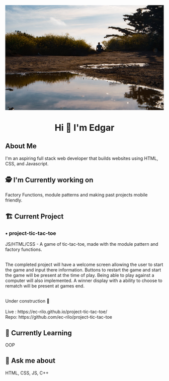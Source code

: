 <img src="images/Background.jpg" alt="Edgar sitting outside during golden hour" align="center">
<h1 align="center">Hi 👋 I'm Edgar</h1>

## About Me
I'm an aspiring full stack web developer that builds websites using HTML, CSS, and Javascript.
<br>
## 🕵️ I'm Currently working on
Factory Functions, module patterns and making past projects mobile friendly.

## 🏗️  Current Project

### • project-tic-tac-toe
JS/HTML/CSS - A game of tic-tac-toe, made with the module pattern and factory functions.
<br><br>
<p>
  The completed project will have a welcome screen allowing the user to start the game and input there information.
  Buttons to restart the game and start the game will be present at the time of play. Being able to play against a computer
  will also implemented. A winner display with a ability to choose to rematch will be present at games end.
</p>

<br>
Under construction 🚧
<br><br>
Live : https://ec-rilo.github.io/project-tic-tac-toe/
<br>
Repo: https://github.com/ec-rilo/project-tic-tac-toe

## 🌱 Currently Learning
OOP

## 💬 Ask me about
HTML, CSS, JS, C++

